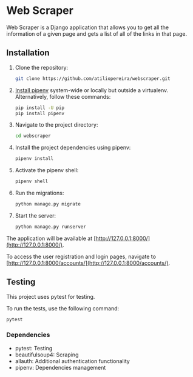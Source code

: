 # Web Scraper

Web Scraper is a Django application that allows you to get all the information of a given page and gets a list of all of the links in that page.

## Installation

1. Clone the repository:
    ```bash
    git clone https://github.com/atiliopereira/webscraper.git
    ```

2. [Install pipenv](https://docs.pipenv.org/) system-wide or locally but outside a virtualenv. Alternatively, follow these commands:
    ```bash
    pip install -U pip
    pip install pipenv
    ```

3. Navigate to the project directory:
    ```bash
    cd webscraper
    ```

4. Install the project dependencies using pipenv:
    ```bash
    pipenv install
    ```

5. Activate the pipenv shell:
    ```bash
    pipenv shell
    ```

6. Run the migrations:
    ```bash
    python manage.py migrate
    ```

7. Start the server:
    ```bash
    python manage.py runserver
    ```

The application will be available at [http://127.0.0.1:8000/](http://127.0.0.1:8000/).

To access the user registration and login pages, navigate to [http://127.0.0.1:8000/accounts/](http://127.0.0.1:8000/accounts/).

## Testing

This project uses pytest for testing.

To run the tests, use the following command:

```bash
pytest
```

### Dependencies

- pytest: Testing
- beautifulsoup4: Scraping
- allauth: Additional authentication functionality
- pipenv: Dependencies management
